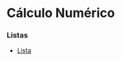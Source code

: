 # Cálculo Numérico


### Listas
* [Lista](cn_files/listas/01/lista01CN.pdf)

<!-- ### Trabalhos

* [Trabalho 01](cn_files/trabalho/01/trabalho01.html)
* [Trabalho 02](cn_files/trabalho/02/trabalho02.html)
* [Trabalho 03](cn_files/trabalho/03/trabalho03.html)

### [Git](https://github.com/viniciusdenovaes/Unip232CNC) -->

